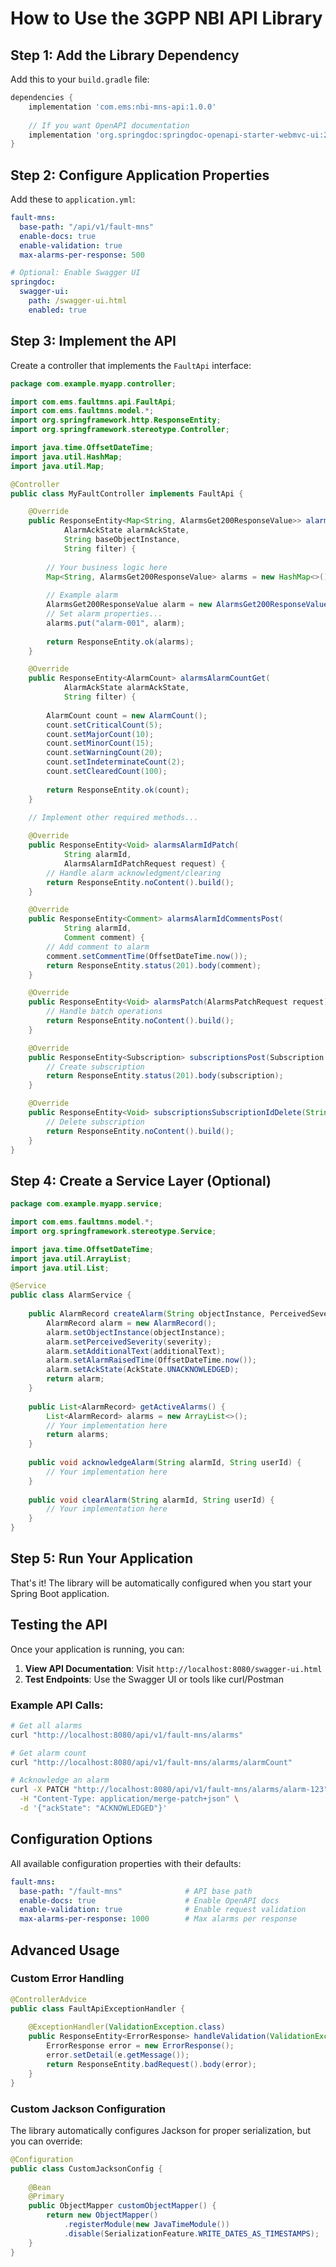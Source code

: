 # How to Use the 3GPP NBI API Library

## Step 1: Add the Library Dependency

Add this to your `build.gradle` file:

```gradle
dependencies {
    implementation 'com.ems:nbi-mns-api:1.0.0'
    
    // If you want OpenAPI documentation
    implementation 'org.springdoc:springdoc-openapi-starter-webmvc-ui:2.3.0'
}
```

## Step 2: Configure Application Properties

Add these to `application.yml`:

```yaml
fault-mns:
  base-path: "/api/v1/fault-mns"
  enable-docs: true
  enable-validation: true
  max-alarms-per-response: 500

# Optional: Enable Swagger UI
springdoc:
  swagger-ui:
    path: /swagger-ui.html
    enabled: true
```

## Step 3: Implement the API

Create a controller that implements the `FaultApi` interface:

```java
package com.example.myapp.controller;

import com.ems.faultmns.api.FaultApi;
import com.ems.faultmns.model.*;
import org.springframework.http.ResponseEntity;
import org.springframework.stereotype.Controller;

import java.time.OffsetDateTime;
import java.util.HashMap;
import java.util.Map;

@Controller
public class MyFaultController implements FaultApi {

    @Override
    public ResponseEntity<Map<String, AlarmsGet200ResponseValue>> alarmsGet(
            AlarmAckState alarmAckState, 
            String baseObjectInstance, 
            String filter) {
        
        // Your business logic here
        Map<String, AlarmsGet200ResponseValue> alarms = new HashMap<>();
        
        // Example alarm
        AlarmsGet200ResponseValue alarm = new AlarmsGet200ResponseValue();
        // Set alarm properties...
        alarms.put("alarm-001", alarm);
        
        return ResponseEntity.ok(alarms);
    }

    @Override
    public ResponseEntity<AlarmCount> alarmsAlarmCountGet(
            AlarmAckState alarmAckState, 
            String filter) {
        
        AlarmCount count = new AlarmCount();
        count.setCriticalCount(5);
        count.setMajorCount(10);
        count.setMinorCount(15);
        count.setWarningCount(20);
        count.setIndeterminateCount(2);
        count.setClearedCount(100);
        
        return ResponseEntity.ok(count);
    }

    // Implement other required methods...
    
    @Override
    public ResponseEntity<Void> alarmsAlarmIdPatch(
            String alarmId, 
            AlarmsAlarmIdPatchRequest request) {
        // Handle alarm acknowledgment/clearing
        return ResponseEntity.noContent().build();
    }

    @Override
    public ResponseEntity<Comment> alarmsAlarmIdCommentsPost(
            String alarmId, 
            Comment comment) {
        // Add comment to alarm
        comment.setCommentTime(OffsetDateTime.now());
        return ResponseEntity.status(201).body(comment);
    }

    @Override
    public ResponseEntity<Void> alarmsPatch(AlarmsPatchRequest request) {
        // Handle batch operations
        return ResponseEntity.noContent().build();
    }

    @Override
    public ResponseEntity<Subscription> subscriptionsPost(Subscription subscription) {
        // Create subscription
        return ResponseEntity.status(201).body(subscription);
    }

    @Override
    public ResponseEntity<Void> subscriptionsSubscriptionIdDelete(String subscriptionId) {
        // Delete subscription
        return ResponseEntity.noContent().build();
    }
}
```

## Step 4: Create a Service Layer (Optional)

```java
package com.example.myapp.service;

import com.ems.faultmns.model.*;
import org.springframework.stereotype.Service;

import java.time.OffsetDateTime;
import java.util.ArrayList;
import java.util.List;

@Service
public class AlarmService {
    
    public AlarmRecord createAlarm(String objectInstance, PerceivedSeverity severity, String additionalText) {
        AlarmRecord alarm = new AlarmRecord();
        alarm.setObjectInstance(objectInstance);
        alarm.setPerceivedSeverity(severity);
        alarm.setAdditionalText(additionalText);
        alarm.setAlarmRaisedTime(OffsetDateTime.now());
        alarm.setAckState(AckState.UNACKNOWLEDGED);
        return alarm;
    }
    
    public List<AlarmRecord> getActiveAlarms() {
        List<AlarmRecord> alarms = new ArrayList<>();
        // Your implementation here
        return alarms;
    }
    
    public void acknowledgeAlarm(String alarmId, String userId) {
        // Your implementation here
    }
    
    public void clearAlarm(String alarmId, String userId) {
        // Your implementation here
    }
}
```

## Step 5: Run Your Application

That's it! The library will be automatically configured when you start your Spring Boot application.

## Testing the API

Once your application is running, you can:

1. **View API Documentation**: Visit `http://localhost:8080/swagger-ui.html`
2. **Test Endpoints**: Use the Swagger UI or tools like curl/Postman

### Example API Calls:

```bash
# Get all alarms
curl "http://localhost:8080/api/v1/fault-mns/alarms"

# Get alarm count
curl "http://localhost:8080/api/v1/fault-mns/alarms/alarmCount"

# Acknowledge an alarm
curl -X PATCH "http://localhost:8080/api/v1/fault-mns/alarms/alarm-123" \
  -H "Content-Type: application/merge-patch+json" \
  -d '{"ackState": "ACKNOWLEDGED"}'
```

## Configuration Options

All available configuration properties with their defaults:

```yaml
fault-mns:
  base-path: "/fault-mns"              # API base path
  enable-docs: true                    # Enable OpenAPI docs
  enable-validation: true              # Enable request validation
  max-alarms-per-response: 1000        # Max alarms per response
```

## Advanced Usage

### Custom Error Handling

```java
@ControllerAdvice
public class FaultApiExceptionHandler {
    
    @ExceptionHandler(ValidationException.class)
    public ResponseEntity<ErrorResponse> handleValidation(ValidationException e) {
        ErrorResponse error = new ErrorResponse();
        error.setDetail(e.getMessage());
        return ResponseEntity.badRequest().body(error);
    }
}
```

### Custom Jackson Configuration

The library automatically configures Jackson for proper serialization, but you can override:

```java
@Configuration
public class CustomJacksonConfig {
    
    @Bean
    @Primary
    public ObjectMapper customObjectMapper() {
        return new ObjectMapper()
            .registerModule(new JavaTimeModule())
            .disable(SerializationFeature.WRITE_DATES_AS_TIMESTAMPS);
    }
}
```
